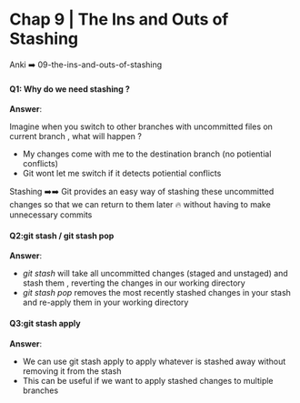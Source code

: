 # Chap 9 | The Ins and Outs of Stashing 

Anki ➡️ 09-the-ins-and-outs-of-stashing

#### Q1: Why do we need stashing ? 

**Answer**:

Imagine when you switch to other branches with uncommitted files on current branch , what will happen ? 

- My changes come with me to the destination branch (no potiential conflicts)
- Git wont let me switch if it detects potiential conflicts

Stashing ➡️➡️ Git provides an easy way of stashing these uncommitted changes so that we can return to them later 🔥  without having to make unnecessary commits   

#### Q2:git stash / git stash pop 

**Answer**:

- *git stash* will take all uncommitted changes (staged and unstaged) and stash them , reverting the changes in our working directory 
- *git stash pop* removes the most recently stashed changes in your stash and re-apply them in your working directory 

#### Q3:git stash apply 

**Answer**:

- We can use git stash apply to apply whatever is stashed away without removing it from the stash 
- This can be useful if we want to apply stashed changes to multiple branches